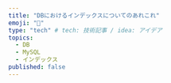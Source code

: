 ```yaml
---
title: "DBにおけるインデックスについてのあれこれ"
emoji: "🌊"
type: "tech" # tech: 技術記事 / idea: アイデア
topics:
  - DB
  - MySQL
  - インデックス
published: false
---
```

